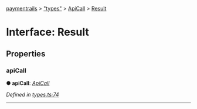 [paymentrails](../README.md) > ["types"](../modules/_types_.md) > [ApiCall](../modules/_types_.apicall.md) > [Result](../interfaces/_types_.apicall.result.md)



# Interface: Result


## Properties
<a id="apicall"></a>

###  apiCall

**●  apiCall**:  *[ApiCall](_types_.apicall.apicall.md)* 

*Defined in [types.ts:74](https://github.com/PaymentRails/javascript-sdk/blob/e46ce8e/lib/types.ts#L74)*





___


